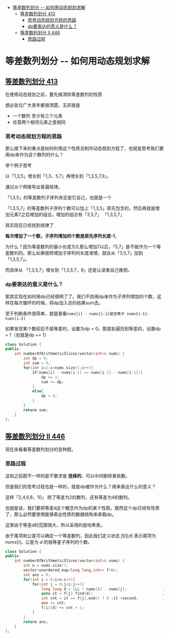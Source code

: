 - [等差数列划分 -- 如何用动态规划求解](#等差数列划分----如何用动态规划求解)
  - [等差数列划分 413](#等差数列划分-413)
    - [思考动态规划方程的思路](#思考动态规划方程的思路)
    - [dp要表达的意义是什么？](#dp要表达的意义是什么)
  - [等差数列划分 II 446](#等差数列划分-ii-446)
    - [思路过程](#思路过程)


# 等差数列划分 -- 如何用动态规划求解

## [等差数列划分 413](https://leetcode-cn.com/problems/arithmetic-slices/)

在使用动态规划之前，要先搞清除等差数列的性质

想必各位广大青年都很清楚，无非就是
- 一个数列 至少有三个元素
- 任意两个相邻元素之差相同
### 思考动态规划方程的思路
那么接下来的重点是如何利用这个性质去制作动态规划方程了，也就是思考我们要用dp来作为这个数列的什么？

举个例子思考

以「1,3,5」增长到「1,3，5,7」再增长到「1,3,5,7,9」。

通过从个例推导出普遍规律。

「1,3,5」的等差数列子序列肯定是它自己，也就是一个

「1,3,5,7」的等差数列子序列个数可以加上「1,3,5」原先包含的，然后再就是增加元素7之后增加的组合。增加的组合有「3,5,7」 「1,3,5,7」

其实现在已经找到规律了

**每次增加了一个数，子序列增加的个数是原先序列长度-1,**

为什么？因为等差数列的最小长度为3,那么增加7以后，「5,7」是不能作为一个等差数列的。那么如果按照增加子序列的长度递增，就会从「3,5,7」加到「1,3,5,7」。

而具体从 「1,3,5,7」增长到「1,3,5,7，9」还是让读者自己推把。
### dp要表达的意义是什么？
那其实现在如何用dp已经很明了了。我们不妨用dp来作为子序列增加的个数，这样在每次循环的时候，将dp加入总的结果sum去。

至于判断条件很简单，就是查看`nums[i] - nums[i-1]是否等于 nums[i-1]- nums[i-2]`

如果发现某个数前后不是等差的，设置为dp = 0。那直到遍历到等差的，设置dp = 1（也就是dp += 1）

```cpp
class Solution {
public:
    int numberOfArithmeticSlices(vector<int>& nums) {
        int dp = 0;
        int sum = 0;
        for(int i=2;i<nums.size();i++){
            if(nums[i] - nums[i-1] == nums[i-1] - nums[i-2]){
                dp += 1;
                sum += dp;
            }
            else{
                dp = 0;
            }
        }
        return sum;
    }
};
```


## [等差数列划分 II 446](https://leetcode-cn.com/problems/arithmetic-slices-ii-subsequence/)


现在来看看等差数列划分的变种题。

### 思路过程
这和之前题不一样的是不要求是 **连续的**，可以中间删除某些数。

但是我们的思考过程也是一样的，就是dp被作为什么？用来表达什么的意义？

这样「2,4,6,8，10」 除了等差为2的数列，还有等差为4的数列。

也就是说，我们要把等差d这个概念作为dp的某个性质。既然这个dp已经有性质了，那么必然要使用能够表达性质的数据结构来承载dp。

这里由于等差d的范围很大，所以采用的是哈希表。

由于尾项和公差可以确定一个等差数列，因此我们定义状态 $f[i][d]$ 表示尾项为 $nums[i]$，公差为 $d$ 的弱等差子序列的个数。


```cpp
class Solution {
public:
    int numberOfArithmeticSlices(vector<int>& nums) {
        int n = nums.size();
        vector<unordered_map<long long,int>> f(n);
        int ans = 0;
        for(int i = 0;i<n;i++){          
            for(int j = 0;j<i;j++){
                long long d = 1LL * nums[i] - nums[j];                // 1LL为的是在计算时， 将int 转化为long long 
                auto it = f[j].find(d);                               //find找的是key
                int cnt = it == f[j].end() ? 0 :it->second;           //判断f[j]有多少个以d为公差的等差数列的元素
                ans += cnt;
                f[i][d] += cnt + 1;
            }
        }
        return ans;
    }
};
```


